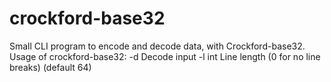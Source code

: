 # crockford-base32
Small CLI program to encode and decode data, with Crockford-base32.
Usage of crockford-base32:
  -d    Decode input
  -l int
        Line length (0 for no line breaks) (default 64)

